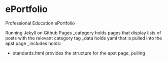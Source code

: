 # ePortfolio
Professional Education ePortfolio

Running Jekyll on Github Pages
_category holds pages that display lists of posts with the relevant category tag
_data holds yaml that is pulled into the apst page
_includes holds:
  - standards.html provides the structure for the apst page, pulling
